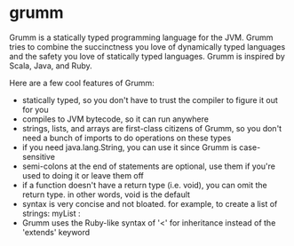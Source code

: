 # grumm
Grumm is a statically typed programming language for the JVM. Grumm tries to combine the succinctness you love of dynamically typed languages and the safety you love of statically typed languages. Grumm is inspired by Scala, Java, and Ruby.

Here are a few cool features of Grumm:

- statically typed, so you don't have to trust the compiler to figure it out for you
- compiles to JVM bytecode, so it can run anywhere
- strings, lists, and arrays are first-class citizens of Grumm, so you don't need a bunch of imports to do operations on these types
- if you need java.lang.String, you can use it since Grumm is case-sensitive
- semi-colons at the end of statements are optional, use them if you're used to doing it or leave them off
- if a function doesn't have a return type (i.e. void), you can omit the return type. in other words, void is the default
- syntax is very concise and not bloated. for example, to create a list of strings:   myList : <string>
- Grumm uses the Ruby-like syntax of '<' for inheritance instead of the 'extends' keyword
